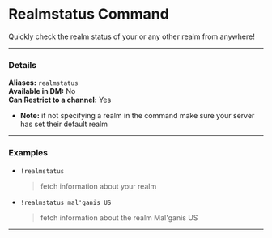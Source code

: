 # Realmstatus Command

Quickly check the realm status of your or any other realm from anywhere!
***

### Details

**Aliases:** `realmstatus`    
**Available in DM:** No   
**Can Restrict to a channel:** Yes

* **Note:** if not specifying a realm in the command make sure your server has set their default realm
***
### Examples

* `!realmstatus`
  > fetch information about your realm
* `!realmstatus mal'ganis US`
  > fetch information about the realm Mal'ganis US
***
